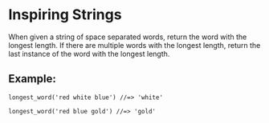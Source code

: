 # Inspiring Strings

When given a string of space separated words, return the word with the longest length. If there are multiple words with the longest length, return the last instance of the word with the longest length.

## Example:

```
longest_word('red white blue') //=> 'white'

longest_word('red blue gold') //=> 'gold'
```
